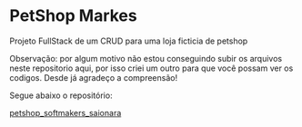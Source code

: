 # **PetShop Markes**

Projeto FullStack de um CRUD para uma loja ficticia de petshop

Observação: por algum motivo não estou conseguindo subir os arquivos neste repositorio aqui, por isso criei um outro para que você possam ver os codigos. Desde já agradeço a compreensão!

Segue abaixo o repositório:

[petshop_softmakers_saionara](https://github.com/agsaionara/petshop_softmakers_saionara)
